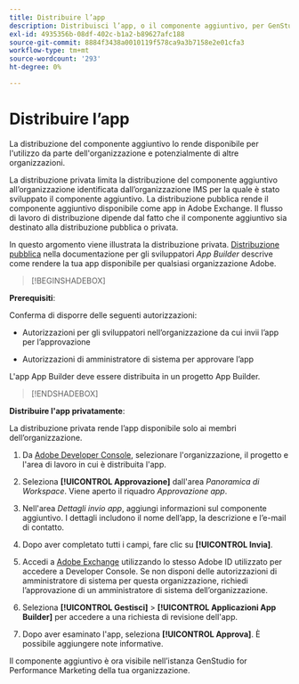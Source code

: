 ```yaml
---
title: Distribuire l’app
description: Distribuisci l’app, o il componente aggiuntivo, per GenStudio for Performance Marketing.
exl-id: 4935356b-08df-402c-b1a2-b89627afc188
source-git-commit: 8884f3438a0010119f578ca9a3b7158e2e01cfa3
workflow-type: tm+mt
source-wordcount: '293'
ht-degree: 0%

---
```


# Distribuire l’app

La distribuzione del componente aggiuntivo lo rende disponibile per l&#39;utilizzo da parte dell&#39;organizzazione e potenzialmente di altre organizzazioni.

La distribuzione privata limita la distribuzione del componente aggiuntivo all’organizzazione identificata dall’organizzazione IMS per la quale è stato sviluppato il componente aggiuntivo. La distribuzione pubblica rende il componente aggiuntivo disponibile come app in Adobe Exchange. Il flusso di lavoro di distribuzione dipende dal fatto che il componente aggiuntivo sia destinato alla distribuzione pubblica o privata.

In questo argomento viene illustrata la distribuzione privata. [Distribuzione pubblica](https://developer.adobe.com/app-builder/docs/guides/distribution/public/) nella documentazione per gli sviluppatori _App Builder_ descrive come rendere la tua app disponibile per qualsiasi organizzazione Adobe.

>[!BEGINSHADEBOX]

**Prerequisiti**:

Conferma di disporre delle seguenti autorizzazioni:

* Autorizzazioni per gli sviluppatori nell’organizzazione da cui invii l’app per l’approvazione

* Autorizzazioni di amministratore di sistema per approvare l’app

L&#39;app App Builder deve essere distribuita in un progetto App Builder.

>[!ENDSHADEBOX]

**Distribuire l&#39;app privatamente**:

La distribuzione privata rende l’app disponibile solo ai membri dell’organizzazione.

1. Da [Adobe Developer Console](https://developer.adobe.com/console/), selezionare l&#39;organizzazione, il progetto e l&#39;area di lavoro in cui è distribuita l&#39;app.

1. Seleziona **[!UICONTROL Approvazione]** dall&#39;area _Panoramica di Workspace_. Viene aperto il riquadro _Approvazione app_.

1. Nell&#39;area _Dettagli invio app_, aggiungi informazioni sul componente aggiuntivo. I dettagli includono il nome dell’app, la descrizione e l’e-mail di contatto.

1. Dopo aver completato tutti i campi, fare clic su **[!UICONTROL Invia]**.

1. Accedi a [Adobe Exchange](https://exchange.adobe.com/) utilizzando lo stesso Adobe ID utilizzato per accedere a Developer Console. Se non disponi delle autorizzazioni di amministratore di sistema per questa organizzazione, richiedi l’approvazione di un amministratore di sistema dell’organizzazione.

1. Seleziona **[!UICONTROL Gestisci]** > **[!UICONTROL Applicazioni App Builder]** per accedere a una richiesta di revisione dell&#39;app.

1. Dopo aver esaminato l&#39;app, seleziona **[!UICONTROL Approva]**. È possibile aggiungere note informative.

Il componente aggiuntivo è ora visibile nell’istanza GenStudio for Performance Marketing della tua organizzazione.
